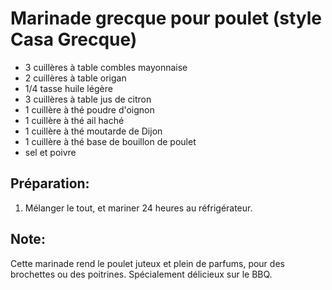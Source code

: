 # Marinade grecque pour poulet (style Casa Grecque)

- 3 cuillères à table combles mayonnaise
- 2 cuillères à table origan
- 1/4 tasse huile légère
- 3 cuillères à table jus de citron
- 1 cuillère à thé poudre d'oignon
- 1 cuillère à thé ail haché
- 1 cuillère à thé moutarde de Dijon
- 1 cuillère à thé base de bouillon de poulet
- sel et poivre

## Préparation:

1. Mélanger le tout, et mariner 24 heures au réfrigérateur.

## Note:

Cette marinade rend le poulet juteux et plein de parfums, pour des brochettes ou des poitrines. Spécialement délicieux sur le BBQ.
